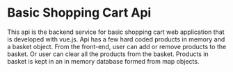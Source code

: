# Basic Shopping Cart Api

This api is the backend service for basic shopping cart web application that is developed with vue.js. Api has a few hard coded products in memory and a basket object. From the front-end, user can add or remove products to the basket. Or user can clear all the products from the basket. Products in basket is kept in an in memory database formed from map objects.
